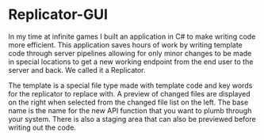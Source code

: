 # Replicator-GUI
In my time at infinite games I built an application in C# to make writing code more efficient.  This application saves hours of 
work by writing template code through server pipelines allowing for only minor changes to be made in special locations to get a 
new working endpoint from the end user to the server and back.  We called it a Replicator.

The template is a special file type made with template code and key words for the replicator to replace with.
A preview of changed files are displayed on the right when selected from the changed file list on the left.
The base name is the name for the new API function that you want to plumb through your system.
There is also a staging area that can also be previewed before writing out the code.

